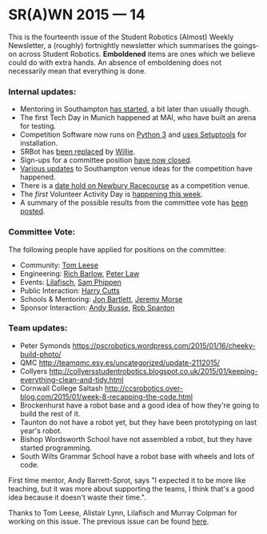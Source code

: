 # SR(A)WN 2015 — 14

This is the fourteenth issue of the Student Robotics (Almost) Weekly Newsletter, a (roughly) fortnightly newsletter which summarises the goings‐on across Student Robotics. **Emboldened** items are ones which we believe could do with extra hands. An absence of emboldening does not necessarily mean that everything is done.

### Internal updates:

- Mentoring in Southampton [has started][trac-southampton-mentoring], a bit later than usually though.
- The first Tech Day in Munich happened at MAI, who have built an arena for testing.
- Competition Software now runs on [Python 3][gerrit-srcomp-python3] and [uses Setuptools][gerrit-srcomp-setuptools] for installation.
- SRBot has [been replaced][gerrit-willie] by [Willie][willie].
- Sign-ups for a committee position [have now closed][list-committee-vote].
- [Various updates][list-southampton-venue] to Southampton venue ideas for the competition have happened.
- There is a [date hold on Newbury Racecourse][list-newbury-date-hold] as a competition venue.
- The _first_ Volunteer Activity Day is [happening this week][list-activity-date].
- A summary of the possible results from the committee vote has [been posted][list-committee-vote-summary].

### Committee Vote:

The following people have applied for positions on the committee:

- Community: [Tom Leese][committee-tl]
- Engineering: [Rich Barlow][committee-rb], [Peter Law][committee-pl]
- Events: [Lilafisch][committee-l], [Sam Phippen][committee-sp]
- Public Interaction: [Harry Cutts][committee-hc]
- Schools & Mentoring: [Jon Bartlett][committee-jb], [Jeremy Morse][committee-jm]
- Sponsor Interaction: [Andy Busse][committee-ab], [Rob Spanton][committee-rs]

### Team updates:

- Peter Symonds https://pscrobotics.wordpress.com/2015/01/16/cheeky-build-photo/
- QMC http://teamqmc.esy.es/uncategorized/update-2112015/
- Collyers http://collyersstudentrobotics.blogspot.co.uk/2015/01/keeping-everything-clean-and-tidy.html
- Cornwall College Saltash http://ccsrobotics.over-blog.com/2015/01/week-8-recapping-the-code.html
- Brockenhurst have a robot base and a good idea of how they're going to build the rest of it.
- Taunton do not have a robot yet, but they have been prototyping on last year's robot.
- Bishop Wordsworth School have not assembled a robot, but they have started programming.
- South Wilts Grammar School have a robot base with wheels and lots of code.

First time mentor, Andy Barrett-Sprot, says "I expected it to be more like teaching, but it was more about supporting the teams, I think that's a good idea because it doesn't waste their time.".

Thanks to Tom Leese, Alistair Lynn, Lilafisch and Murray Colpman for working on this issue. The previous issue can be found [here][list-previous-issue].

[list-previous-issue]: https://groups.google.com/d/topic/srobo/W3bkdK2vXVE/discussion
[trac-southampton-mentoring]: https://www.studentrobotics.org/trac/wiki/2015/Teams?action=diff&version=70
[gerrit-srcomp-setuptools]: https://www.studentrobotics.org/gerrit/#/q/status:merged+topic:setuptools,n,z
[gerrit-srcomp-python3]: https://www.studentrobotics.org/gerrit/#/q/status:merged+topic:python3,n,z
[gerrit-willie]: https://www.studentrobotics.org/gerrit/#/c/2026/
[willie]: http://willie.dftba.net/
[list-committee-vote]: https://groups.google.com/d/topic/srobo/pIsqEwqSmfI/discussion
[list-southampton-venue]: https://groups.google.com/d/topic/srobo/FDne6bgop_I/discussion
[list-activity-date]: https://groups.google.com/d/topic/srobo/9IjBmI7QwgI/discussion
[list-newbury-date-hold]: https://groups.google.com/d/topic/srobo/I753QS1HuS8/discussion
[list-committee-vote-summary]: https://groups.google.com/d/msg/srobo/J9-WZsp45FA/_Y-Ks05sV6YJ
[committee-tl]: https://groups.google.com/d/topic/srobo/-oHZMtjuLtc/discussion
[committee-rb]: https://groups.google.com/d/topic/srobo/2u6ECW6-91k/discussion
[committee-pl]: https://groups.google.com/d/topic/srobo/dR3_Cf7RMz0/discussion
[committee-l]: https://groups.google.com/d/topic/srobo/G1GXxXeHSg4/discussion
[committee-sp]: https://groups.google.com/d/topic/srobo/ctVA9mYTURU/discussion
[committee-hc]: https://groups.google.com/d/topic/srobo/IFWIwkmuZOI/discussion
[committee-jb]: https://groups.google.com/d/topic/srobo/_2Gjx1mC6CY/discussion
[committee-jm]: https://groups.google.com/d/topic/srobo/ewQ-8wf8CN8/discussion
[committee-ab]: https://groups.google.com/d/topic/srobo/x_UDiPfXBdA/discussion
[committee-rs]: https://groups.google.com/d/topic/srobo/85QpxjCIuGQ/discussion
